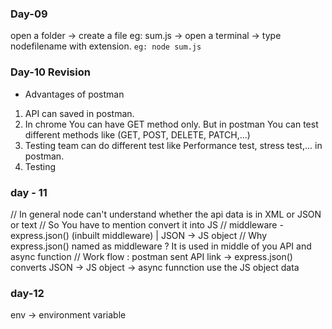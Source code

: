 ### Day-09

open a folder -> create a file eg: sum.js -> open a terminal -> type node<space>filename with extension. `eg: node sum.js`

### Day-10 Revision

- Advantages of postman

1. API can saved in postman.
2. In chrome You can have GET method only. But in postman You can test different methods like (GET, POST, DELETE, PATCH,...)
3. Testing team can do different test like Performance test, stress test,... in postman.
4. Testing

### day - 11

// In general node can't understand whether the api data is in XML or JSON or text
// So You have to mention convert it into JS
// middleware - express.json() (inbuilt middleware) | JSON -> JS object
// Why express.json() named as middleware ? It is used in middle of you API and async function
// Work flow : postman sent API link -> express.json() converts JSON -> JS object -> async funnction use the JS object data

### day-12

env -> environment variable
